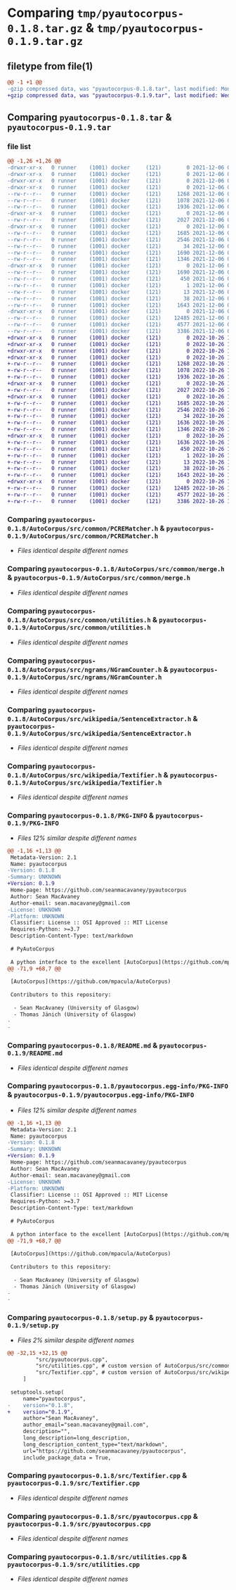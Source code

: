 # Comparing `tmp/pyautocorpus-0.1.8.tar.gz` & `tmp/pyautocorpus-0.1.9.tar.gz`

## filetype from file(1)

```diff
@@ -1 +1 @@
-gzip compressed data, was "pyautocorpus-0.1.8.tar", last modified: Mon Dec  6 09:21:19 2021, max compression
+gzip compressed data, was "pyautocorpus-0.1.9.tar", last modified: Wed Oct 26 10:03:46 2022, max compression
```

## Comparing `pyautocorpus-0.1.8.tar` & `pyautocorpus-0.1.9.tar`

### file list

```diff
@@ -1,26 +1,26 @@
-drwxr-xr-x   0 runner    (1001) docker     (121)        0 2021-12-06 09:21:19.430003 pyautocorpus-0.1.8/
-drwxr-xr-x   0 runner    (1001) docker     (121)        0 2021-12-06 09:21:19.426003 pyautocorpus-0.1.8/AutoCorpus/
-drwxr-xr-x   0 runner    (1001) docker     (121)        0 2021-12-06 09:21:19.426003 pyautocorpus-0.1.8/AutoCorpus/src/
-drwxr-xr-x   0 runner    (1001) docker     (121)        0 2021-12-06 09:21:19.426003 pyautocorpus-0.1.8/AutoCorpus/src/common/
--rw-r--r--   0 runner    (1001) docker     (121)     1268 2021-12-06 09:21:08.000000 pyautocorpus-0.1.8/AutoCorpus/src/common/PCREMatcher.h
--rw-r--r--   0 runner    (1001) docker     (121)     1078 2021-12-06 09:21:08.000000 pyautocorpus-0.1.8/AutoCorpus/src/common/merge.h
--rw-r--r--   0 runner    (1001) docker     (121)     1936 2021-12-06 09:21:08.000000 pyautocorpus-0.1.8/AutoCorpus/src/common/utilities.h
-drwxr-xr-x   0 runner    (1001) docker     (121)        0 2021-12-06 09:21:19.426003 pyautocorpus-0.1.8/AutoCorpus/src/ngrams/
--rw-r--r--   0 runner    (1001) docker     (121)     2027 2021-12-06 09:21:08.000000 pyautocorpus-0.1.8/AutoCorpus/src/ngrams/NGramCounter.h
-drwxr-xr-x   0 runner    (1001) docker     (121)        0 2021-12-06 09:21:19.426003 pyautocorpus-0.1.8/AutoCorpus/src/wikipedia/
--rw-r--r--   0 runner    (1001) docker     (121)     1685 2021-12-06 09:21:08.000000 pyautocorpus-0.1.8/AutoCorpus/src/wikipedia/SentenceExtractor.h
--rw-r--r--   0 runner    (1001) docker     (121)     2546 2021-12-06 09:21:08.000000 pyautocorpus-0.1.8/AutoCorpus/src/wikipedia/Textifier.h
--rw-r--r--   0 runner    (1001) docker     (121)       34 2021-12-06 09:21:07.000000 pyautocorpus-0.1.8/MANIFEST.in
--rw-r--r--   0 runner    (1001) docker     (121)     1690 2021-12-06 09:21:19.430003 pyautocorpus-0.1.8/PKG-INFO
--rw-r--r--   0 runner    (1001) docker     (121)     1346 2021-12-06 09:21:07.000000 pyautocorpus-0.1.8/README.md
-drwxr-xr-x   0 runner    (1001) docker     (121)        0 2021-12-06 09:21:19.430003 pyautocorpus-0.1.8/pyautocorpus.egg-info/
--rw-r--r--   0 runner    (1001) docker     (121)     1690 2021-12-06 09:21:19.000000 pyautocorpus-0.1.8/pyautocorpus.egg-info/PKG-INFO
--rw-r--r--   0 runner    (1001) docker     (121)      450 2021-12-06 09:21:19.000000 pyautocorpus-0.1.8/pyautocorpus.egg-info/SOURCES.txt
--rw-r--r--   0 runner    (1001) docker     (121)        1 2021-12-06 09:21:19.000000 pyautocorpus-0.1.8/pyautocorpus.egg-info/dependency_links.txt
--rw-r--r--   0 runner    (1001) docker     (121)       13 2021-12-06 09:21:19.000000 pyautocorpus-0.1.8/pyautocorpus.egg-info/top_level.txt
--rw-r--r--   0 runner    (1001) docker     (121)       38 2021-12-06 09:21:19.430003 pyautocorpus-0.1.8/setup.cfg
--rw-r--r--   0 runner    (1001) docker     (121)     1643 2021-12-06 09:21:07.000000 pyautocorpus-0.1.8/setup.py
-drwxr-xr-x   0 runner    (1001) docker     (121)        0 2021-12-06 09:21:19.430003 pyautocorpus-0.1.8/src/
--rw-r--r--   0 runner    (1001) docker     (121)    12485 2021-12-06 09:21:07.000000 pyautocorpus-0.1.8/src/Textifier.cpp
--rw-r--r--   0 runner    (1001) docker     (121)     4577 2021-12-06 09:21:07.000000 pyautocorpus-0.1.8/src/pyautocorpus.cpp
--rw-r--r--   0 runner    (1001) docker     (121)     3386 2021-12-06 09:21:07.000000 pyautocorpus-0.1.8/src/utilities.cpp
+drwxr-xr-x   0 runner    (1001) docker     (121)        0 2022-10-26 10:03:46.687287 pyautocorpus-0.1.9/
+drwxr-xr-x   0 runner    (1001) docker     (121)        0 2022-10-26 10:03:46.683287 pyautocorpus-0.1.9/AutoCorpus/
+drwxr-xr-x   0 runner    (1001) docker     (121)        0 2022-10-26 10:03:46.683287 pyautocorpus-0.1.9/AutoCorpus/src/
+drwxr-xr-x   0 runner    (1001) docker     (121)        0 2022-10-26 10:03:46.687287 pyautocorpus-0.1.9/AutoCorpus/src/common/
+-rw-r--r--   0 runner    (1001) docker     (121)     1268 2022-10-26 10:03:35.000000 pyautocorpus-0.1.9/AutoCorpus/src/common/PCREMatcher.h
+-rw-r--r--   0 runner    (1001) docker     (121)     1078 2022-10-26 10:03:35.000000 pyautocorpus-0.1.9/AutoCorpus/src/common/merge.h
+-rw-r--r--   0 runner    (1001) docker     (121)     1936 2022-10-26 10:03:35.000000 pyautocorpus-0.1.9/AutoCorpus/src/common/utilities.h
+drwxr-xr-x   0 runner    (1001) docker     (121)        0 2022-10-26 10:03:46.687287 pyautocorpus-0.1.9/AutoCorpus/src/ngrams/
+-rw-r--r--   0 runner    (1001) docker     (121)     2027 2022-10-26 10:03:35.000000 pyautocorpus-0.1.9/AutoCorpus/src/ngrams/NGramCounter.h
+drwxr-xr-x   0 runner    (1001) docker     (121)        0 2022-10-26 10:03:46.687287 pyautocorpus-0.1.9/AutoCorpus/src/wikipedia/
+-rw-r--r--   0 runner    (1001) docker     (121)     1685 2022-10-26 10:03:35.000000 pyautocorpus-0.1.9/AutoCorpus/src/wikipedia/SentenceExtractor.h
+-rw-r--r--   0 runner    (1001) docker     (121)     2546 2022-10-26 10:03:35.000000 pyautocorpus-0.1.9/AutoCorpus/src/wikipedia/Textifier.h
+-rw-r--r--   0 runner    (1001) docker     (121)       34 2022-10-26 10:03:34.000000 pyautocorpus-0.1.9/MANIFEST.in
+-rw-r--r--   0 runner    (1001) docker     (121)     1636 2022-10-26 10:03:46.687287 pyautocorpus-0.1.9/PKG-INFO
+-rw-r--r--   0 runner    (1001) docker     (121)     1346 2022-10-26 10:03:34.000000 pyautocorpus-0.1.9/README.md
+drwxr-xr-x   0 runner    (1001) docker     (121)        0 2022-10-26 10:03:46.687287 pyautocorpus-0.1.9/pyautocorpus.egg-info/
+-rw-r--r--   0 runner    (1001) docker     (121)     1636 2022-10-26 10:03:46.000000 pyautocorpus-0.1.9/pyautocorpus.egg-info/PKG-INFO
+-rw-r--r--   0 runner    (1001) docker     (121)      450 2022-10-26 10:03:46.000000 pyautocorpus-0.1.9/pyautocorpus.egg-info/SOURCES.txt
+-rw-r--r--   0 runner    (1001) docker     (121)        1 2022-10-26 10:03:46.000000 pyautocorpus-0.1.9/pyautocorpus.egg-info/dependency_links.txt
+-rw-r--r--   0 runner    (1001) docker     (121)       13 2022-10-26 10:03:46.000000 pyautocorpus-0.1.9/pyautocorpus.egg-info/top_level.txt
+-rw-r--r--   0 runner    (1001) docker     (121)       38 2022-10-26 10:03:46.687287 pyautocorpus-0.1.9/setup.cfg
+-rw-r--r--   0 runner    (1001) docker     (121)     1643 2022-10-26 10:03:34.000000 pyautocorpus-0.1.9/setup.py
+drwxr-xr-x   0 runner    (1001) docker     (121)        0 2022-10-26 10:03:46.687287 pyautocorpus-0.1.9/src/
+-rw-r--r--   0 runner    (1001) docker     (121)    12485 2022-10-26 10:03:34.000000 pyautocorpus-0.1.9/src/Textifier.cpp
+-rw-r--r--   0 runner    (1001) docker     (121)     4577 2022-10-26 10:03:34.000000 pyautocorpus-0.1.9/src/pyautocorpus.cpp
+-rw-r--r--   0 runner    (1001) docker     (121)     3386 2022-10-26 10:03:34.000000 pyautocorpus-0.1.9/src/utilities.cpp
```

### Comparing `pyautocorpus-0.1.8/AutoCorpus/src/common/PCREMatcher.h` & `pyautocorpus-0.1.9/AutoCorpus/src/common/PCREMatcher.h`

 * *Files identical despite different names*

### Comparing `pyautocorpus-0.1.8/AutoCorpus/src/common/merge.h` & `pyautocorpus-0.1.9/AutoCorpus/src/common/merge.h`

 * *Files identical despite different names*

### Comparing `pyautocorpus-0.1.8/AutoCorpus/src/common/utilities.h` & `pyautocorpus-0.1.9/AutoCorpus/src/common/utilities.h`

 * *Files identical despite different names*

### Comparing `pyautocorpus-0.1.8/AutoCorpus/src/ngrams/NGramCounter.h` & `pyautocorpus-0.1.9/AutoCorpus/src/ngrams/NGramCounter.h`

 * *Files identical despite different names*

### Comparing `pyautocorpus-0.1.8/AutoCorpus/src/wikipedia/SentenceExtractor.h` & `pyautocorpus-0.1.9/AutoCorpus/src/wikipedia/SentenceExtractor.h`

 * *Files identical despite different names*

### Comparing `pyautocorpus-0.1.8/AutoCorpus/src/wikipedia/Textifier.h` & `pyautocorpus-0.1.9/AutoCorpus/src/wikipedia/Textifier.h`

 * *Files identical despite different names*

### Comparing `pyautocorpus-0.1.8/PKG-INFO` & `pyautocorpus-0.1.9/PKG-INFO`

 * *Files 12% similar despite different names*

```diff
@@ -1,16 +1,13 @@
 Metadata-Version: 2.1
 Name: pyautocorpus
-Version: 0.1.8
-Summary: UNKNOWN
+Version: 0.1.9
 Home-page: https://github.com/seanmacavaney/pyautocorpus
 Author: Sean MacAvaney
 Author-email: sean.macavaney@gmail.com
-License: UNKNOWN
-Platform: UNKNOWN
 Classifier: License :: OSI Approved :: MIT License
 Requires-Python: >=3.7
 Description-Content-Type: text/markdown
 
 # PyAutoCorpus
 
 A python interface to the excellent [AutoCorpus](https://github.com/mpacula/AutoCorpus) library.
@@ -71,9 +68,7 @@
 
 [AutoCorpus](https://github.com/mpacula/AutoCorpus)
 
 Contributors to this repository:
 
  - Sean MacAvaney (University of Glasgow)
  - Thomas Jänich (University of Glasgow)
-
-
```

### Comparing `pyautocorpus-0.1.8/README.md` & `pyautocorpus-0.1.9/README.md`

 * *Files identical despite different names*

### Comparing `pyautocorpus-0.1.8/pyautocorpus.egg-info/PKG-INFO` & `pyautocorpus-0.1.9/pyautocorpus.egg-info/PKG-INFO`

 * *Files 12% similar despite different names*

```diff
@@ -1,16 +1,13 @@
 Metadata-Version: 2.1
 Name: pyautocorpus
-Version: 0.1.8
-Summary: UNKNOWN
+Version: 0.1.9
 Home-page: https://github.com/seanmacavaney/pyautocorpus
 Author: Sean MacAvaney
 Author-email: sean.macavaney@gmail.com
-License: UNKNOWN
-Platform: UNKNOWN
 Classifier: License :: OSI Approved :: MIT License
 Requires-Python: >=3.7
 Description-Content-Type: text/markdown
 
 # PyAutoCorpus
 
 A python interface to the excellent [AutoCorpus](https://github.com/mpacula/AutoCorpus) library.
@@ -71,9 +68,7 @@
 
 [AutoCorpus](https://github.com/mpacula/AutoCorpus)
 
 Contributors to this repository:
 
  - Sean MacAvaney (University of Glasgow)
  - Thomas Jänich (University of Glasgow)
-
-
```

### Comparing `pyautocorpus-0.1.8/setup.py` & `pyautocorpus-0.1.9/setup.py`

 * *Files 2% similar despite different names*

```diff
@@ -32,15 +32,15 @@
         "src/pyautocorpus.cpp",
         "src/utilities.cpp", # custom version of AutoCorpus/src/common/utilities.cpp because of the Windows build
         "src/Textifier.cpp", # custom version of AutoCorpus/src/wikipedia/Textifier.cpp because of the Windows build
     ]
 
 setuptools.setup(
     name="pyautocorpus",
-    version="0.1.8",
+    version="0.1.9",
     author="Sean MacAvaney",
     author_email="sean.macavaney@gmail.com",
     description="",
     long_description=long_description,
     long_description_content_type="text/markdown",
     url="https://github.com/seanmacavaney/pyautocorpus",
     include_package_data = True,
```

### Comparing `pyautocorpus-0.1.8/src/Textifier.cpp` & `pyautocorpus-0.1.9/src/Textifier.cpp`

 * *Files identical despite different names*

### Comparing `pyautocorpus-0.1.8/src/pyautocorpus.cpp` & `pyautocorpus-0.1.9/src/pyautocorpus.cpp`

 * *Files identical despite different names*

### Comparing `pyautocorpus-0.1.8/src/utilities.cpp` & `pyautocorpus-0.1.9/src/utilities.cpp`

 * *Files identical despite different names*

